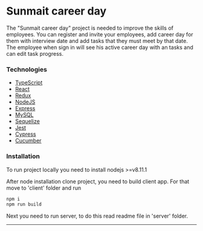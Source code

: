 # Sunmait career day

The "Sunmait career day" project is needed to improve the skills of employees. You can register and invite your employees, add career day for them with interview date and add tasks that they must meet by that date. The employee when sign in will see his active career day with an tasks and can edit task progress.

### Technologies

* [TypeScript]
* [React]
* [Redux]
* [NodeJS]
* [Express]
* [MySQL]
* [Sequelize]
* [Jest]
* [Cypress]
* [Cucumber]

### Installation

To run project locally you need to install nodejs >=v8.11.1

After node installation clone project, you need to build client app. For that move to 'client' folder and run

```sh
npm i
npm run build
```

Next you need to run server, to do this read readme file in 'server' folder.

---

[TypeScript]: https://www.typescriptlang.org/
[React]: https://reactjs.org/
[Redux]: https://redux.js.org/
[NodeJS]: https://nodejs.org/
[Express]: https://expressjs.com/
[MySQL]: https://www.mysql.com/
[Sequelize]: http://docs.sequelizejs.com/
[Jest]: https://facebook.github.io/jest/
[Cypress]: https://www.cypress.io/
[Cucumber]: https://cucumber.io/